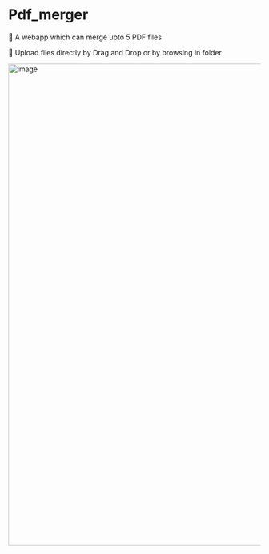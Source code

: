 # Pdf_merger
🫠 A webapp which can merge upto 5 PDF files 


🫠 Upload files directly by Drag and Drop or by browsing in folder

<img width="960" alt="image" src="https://user-images.githubusercontent.com/89702867/225055371-9bc53992-88c2-4f99-83dc-2e15cf381f5f.png">
